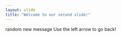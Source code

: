 ```yaml
---
layout: slide
title: "Welcome to our second slide!"
---
```

random new message
Use the left arrow to go back!
